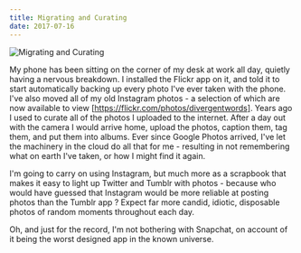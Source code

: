 ```yaml
---
title: Migrating and Curating
date: 2017-07-16
---
```


![Migrating and Curating](https://source.unsplash.com/d34DtRp1bqo/1600x900)

My phone has been sitting on the corner of my desk at work all day, quietly having a nervous breakdown. I installed the Flickr app on it, and told it to start automatically backing up every photo I've ever taken with the phone. I've also moved all of my old Instagram photos - a selection of which are now available to view [https://flickr.com/photos/divergentwords]. Years ago I used to curate all of the photos I uploaded to the internet. After a day out with the camera I would arrive home, upload the photos, caption them, tag them, and put them into albums. Ever since Google Photos arrived, I've let the machinery in the cloud do all that for me - resulting in not remembering what on earth I've taken, or how I might find it again.

I'm going to carry on using Instagram, but much more as a scrapbook that makes it easy to light up Twitter and Tumblr with photos - because who would have guessed that Instagram would be more reliable at posting photos than the Tumblr app ? Expect far more candid, idiotic, disposable photos of random moments throughout each day.

Oh, and just for the record, I'm not bothering with Snapchat, on account of it being the worst designed app in the known universe.